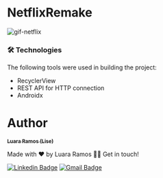 ﻿# NetflixRemake
![gif-netflix](https://github.com/luararamos/NetflixRemake/assets/35637366/691bfa5a-f605-44c0-b125-15569258bb73)


### 🛠 Technologies
The following tools were used in building the project:

- RecyclerView
- REST API for HTTP connection
- Androidx
 
# Author

<a href="https://www.linkedin.com/in/luararamos-desenvolvedor-android/">
 <sub><b>Luara Ramos (Lise)</b></sub></a> 


Made with ❤️ by Luara Ramos 👋🏽 Get in touch!

[![Linkedin Badge](https://img.shields.io/badge/-LuaraRamos-blue?style=flat-square&logo=Linkedin&logoColor=white&link=https://www.linkedin.com/in/luararamos/)](https://www.linkedin.com/in/luararamos-desenvolvedor-android/) 
[![Gmail Badge](https://img.shields.io/badge/-luara.m.ramos@gmail.com-c14438?style=flat-square&logo=Gmail&logoColor=white&link=mailto:luara.m.ramos@gmail.com)](mailto:luara.m.ramos@gmail.com)
